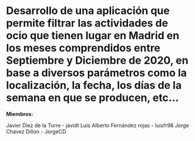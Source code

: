 Desarrollo de una aplicación que permite filtrar las actividades de ocio que tienen lugar en Madrid en los meses comprendidos entre 
Septiembre y Diciembre de 2020, en base a diversos parámetros como la localización, la fecha, los días de la semana en que se producen, etc...
================

**Miembros:** 

Javier Diez de la Torre - javidt
Luis Alberto Fernández rojas - luisfr98
Jorge Chávez Dillon - JorgeCD
